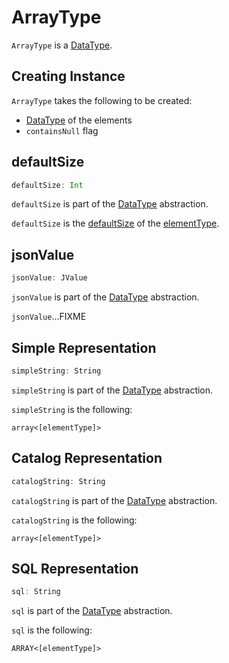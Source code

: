 # ArrayType

`ArrayType` is a [DataType](DataType.md).

## Creating Instance

`ArrayType` takes the following to be created:

* <span id="elementType"> [DataType](DataType.md) of the elements
* <span id="containsNull"> `containsNull` flag

## <span id="defaultSize"> defaultSize

```scala
defaultSize: Int
```

`defaultSize` is part of the [DataType](DataType.md#defaultSize) abstraction.

`defaultSize` is the [defaultSize](DataType.md#defaultSize) of the [elementType](#elementType).

## <span id="jsonValue"> jsonValue

```scala
jsonValue: JValue
```

`jsonValue` is part of the [DataType](DataType.md#jsonValue) abstraction.

`jsonValue`...FIXME

## <span id="simpleString"> Simple Representation

```scala
simpleString: String
```

`simpleString` is part of the [DataType](DataType.md#simpleString) abstraction.

`simpleString` is the following:

```text
array<[elementType]>
```

## <span id="catalogString"> Catalog Representation

```scala
catalogString: String
```

`catalogString` is part of the [DataType](DataType.md#catalogString) abstraction.

`catalogString` is the following:

```text
array<[elementType]>
```

## <span id="sql"> SQL Representation

```scala
sql: String
```

`sql` is part of the [DataType](DataType.md#sql) abstraction.

`sql` is the following:

```text
ARRAY<[elementType]>
```
